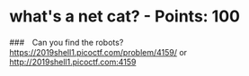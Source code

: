  
# what's a net cat? - Points: 100

###　Can you find the robots? https://2019shell1.picoctf.com/problem/4159/ or http://2019shell1.picoctf.com:4159

